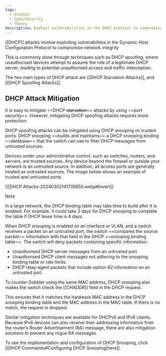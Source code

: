 ```yaml
---
tags:
  - Studies
  - CyberSecurity
  - Theory
description: Exploit vulnerabilities in the DHCP protocol to compromise network integrity.
---
```

[[DHCP]] attacks involve exploiting vulnerabilities in the Dynamic Host Configuration Protocol to compromise network integrity

This is commonly done through techniques such as DHCP spoofing, where unauthorised devices attempt to assume the role of a legitimate DHCP server, leading to potential unauthorised access and traffic interception.

The two main types of DHCP attack are [[DHCP Starvation Attacks]], and [[DHCP Spoofing Attacks]].

## DHCP Attack Mitigation

It is easy to mitigate ==DHCP ~~starvation~~== attacks by using ==port security==. However, mitigating DHCP spoofing attacks requires more protection:

DHCP spoofing attacks can be mitigated using DHCP snooping on trusted ports. DHCP snooping ==builds and maintains== a DHCP snooping binding ==database== that the switch can use to filter DHCP messages from untrusted sources.

Devices under your administrative control, such as switches, routers, and servers, are trusted sources. Any device beyond the firewall or outside your network is an untrusted source. In addition, all access ports are generally treated as untrusted sources. The image below shows an example of trusted and untrusted ports.

![[DHCP Attacks-20240302141735650.webp#invert]]

> [!note]
> In a large network, the DHCP binding table may take time to build after it is enabled. For example, it could take 2 days for DHCP snooping to complete the table if DHCP lease time is 4 days.

When DHCP snooping is enabled on an interface or VLAN, and a switch receives a packet on an untrusted port, the switch ==compares the source packet== information with that held in the DHCP ==snooping binding table==. The switch will deny packets containing specific information:

- Unauthorised DHCP server messages from an untrusted port.
- Unauthorised DHCP client messages not adhering to the snooping binding table or rate limits.
- DHCP relay-agent packets that include option-82 information on an untrusted port.

To counter Gobbler using the same MAC address, DHCP snooping also makes the switch check the [[CHADDR]] field in the DHCP request. 

This ensures that it matches the hardware MAC address in the DHCP snooping binding table and the MAC address in the MAC table. If there is no match, the request is dropped.

Similar mitigation techniques are available for DHCPv6 and IPv6 clients. Because IPv6 devices can also receive their addressing information from the router’s Router Advertisement (RA) message, there are also mitigation solutions to prevent any rogue RA messages.

To see the implementation and configuration of DHCP Snooping, click [[DHCP Commands#Configuring DHCP Snooping|here]].